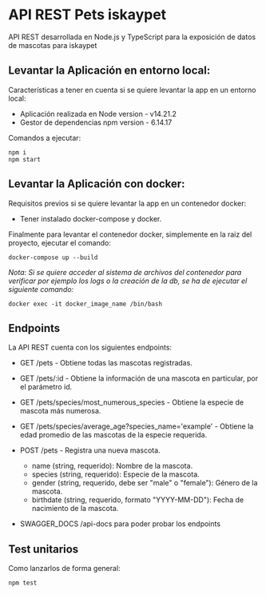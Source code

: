 
# API REST Pets iskaypet

API REST desarrollada en Node.js y TypeScript para la exposición de datos de mascotas para iskaypet

## Levantar la Aplicación en entorno local:

Características a tener en cuenta si se quiere levantar la app en un entorno local:

* Aplicación realizada en Node version - v14.21.2
* Gestor de dependencias npm version - 6.14.17

Comandos a ejecutar:

```console
npm i
npm start
```

## Levantar la Aplicación con docker:

Requisitos previos si se quiere levantar la app en un contenedor docker:

* Tener instalado docker-compose y docker.

Finalmente para levantar el contenedor docker, simplemente en la raiz del proyecto, ejecutar el comando:

```console
docker-compose up --build
```
_Nota: Si se quiere acceder al sistema de archivos del contenedor para verificar por ejemplo los logs o la creación de la db, se ha de ejecutar el siguiente comando:_

```console
docker exec -it docker_image_name /bin/bash
```

## Endpoints

La API REST cuenta con los siguientes endpoints:

* GET /pets - Obtiene todas las mascotas registradas.

* GET /pets/:id - Obtiene la información de una mascota en particular, por el parámetro id.

* GET /pets/species/most_numerous_species - Obtiene la especie de mascota más numerosa.

* GET /pets/species/average_age?species_name='example' - Obtiene la edad promedio de las mascotas de la especie requerida.

* POST /pets - Registra una nueva mascota.
    * name (string, requerido): Nombre de la mascota.
    * species (string, requerido): Especie de la mascota.
    * gender (string, requerido, debe ser "male" o "female"): Género de la mascota.
    * birthdate (string, requerido, formato "YYYY-MM-DD"): Fecha de nacimiento de la mascota.   

* SWAGGER_DOCS /api-docs para poder probar los endpoints

## Test unitarios

Como lanzarlos de forma general:

```console
npm test
```

